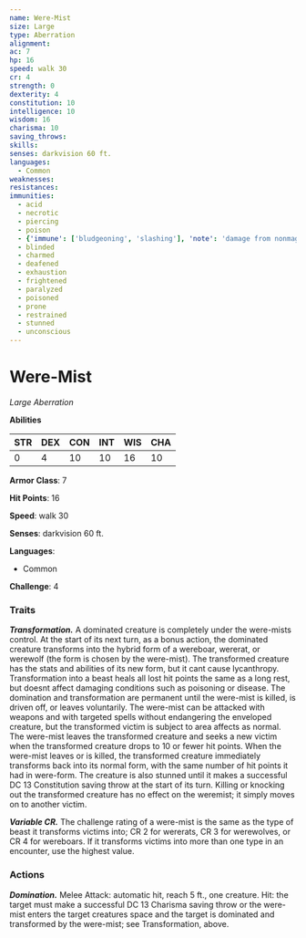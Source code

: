 ```yaml
---
name: Were-Mist
size: Large
type: Aberration
alignment: 
ac: 7
hp: 16
speed: walk 30
cr: 4
strength: 0
dexterity: 4
constitution: 10
intelligence: 10
wisdom: 16
charisma: 10
saving_throws:
skills:
senses: darkvision 60 ft.
languages:
  - Common
weaknesses:
resistances:
immunities:
  - acid
  - necrotic
  - piercing
  - poison
  - {'immune': ['bludgeoning', 'slashing'], 'note': 'damage from nonmagical or nonsilver weapons'}
  - blinded
  - charmed
  - deafened
  - exhaustion
  - frightened
  - paralyzed
  - poisoned
  - prone
  - restrained
  - stunned
  - unconscious
---
```


# Were-Mist

*Large Aberration*

**Abilities**

| STR | DEX | CON | INT | WIS | CHA |
| --- | --- | --- | --- | --- | --- |
| 0 | 4 | 10 | 10 | 16 | 10 |

**Armor Class**: 7

**Hit Points**: 16

**Speed**: walk 30

**Senses**: darkvision 60 ft.

**Languages**:
  - Common

**Challenge**: 4

### Traits
***Transformation.*** A dominated creature is completely under the were-mists control. At the start of its next turn, as a bonus action, the dominated creature transforms into the hybrid form of a wereboar, wererat, or werewolf (the form is chosen by the were-mist). The transformed creature has the stats and abilities of its new form, but it cant cause lycanthropy. Transformation into a beast heals all lost hit points the same as a long rest, but doesnt affect damaging conditions such as poisoning or disease. The domination and transformation are permanent until the were-mist is killed, is driven off, or leaves voluntarily. The were-mist can be attacked with weapons and with targeted spells without endangering the enveloped creature, but the transformed victim is subject to area affects as normal. The were-mist leaves the transformed creature and seeks a new victim when the transformed creature drops to 10 or fewer hit points. When the were-mist leaves or is killed, the transformed creature immediately transforms back into its normal form, with the same number of hit points it had in were-form. The creature is also stunned until it makes a successful DC 13 Constitution saving throw at the start of its turn. Killing or knocking out the transformed creature has no effect on the weremist; it simply moves on to another victim.

***Variable CR.*** The challenge rating of a were-mist is the same as the type of beast it transforms victims into; CR 2 for wererats, CR 3 for werewolves, or CR 4 for wereboars. If it transforms victims into more than one type in an encounter, use the highest value.

### Actions
***Domination.*** Melee Attack: automatic hit, reach 5 ft., one creature. Hit: the target must make a successful DC 13 Charisma saving throw or the were-mist enters the target creatures space and the target is dominated and transformed by the were-mist; see Transformation, above.

